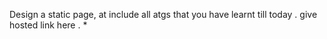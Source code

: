 Design a static page, at include all atgs that you have learnt till today . give hosted link here . *
